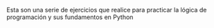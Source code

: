 Esta son una serie de ejercicios que realice para practicar la lógica de programación y sus fundamentos en Python
